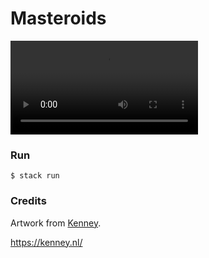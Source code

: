# Masteroids

![gameplay](./masteroids-gameplay.mp4)

### Run
```
$ stack run
```

### Credits

Artwork from [Kenney](https://opengameart.org/content/space-shooter-redux).

https://kenney.nl/
